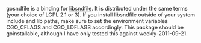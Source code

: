 gosndfile is a binding for [libsndfile][1]. It is distributed under the same terms (your choice of LGPL 2.1 or 3). If you install libsndfile outside of your system include and lib paths, make sure to set the environment variables CGO_CFLAGS and CGO_LDFLAGS accordingly. This package should be goinstallable, although I have only tested this against weekly-2011-09-21.

   [1]: http://www.mega-nerd.com/libsndfile/